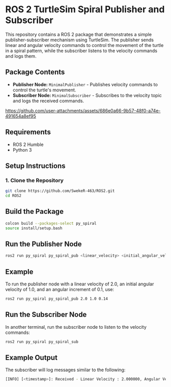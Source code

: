 # ROS 2 TurtleSim Spiral Publisher and Subscriber

This repository contains a ROS 2 package that demonstrates a simple publisher-subscriber mechanism using TurtleSim. The publisher sends linear and angular velocity commands to control the movement of the turtle in a spiral pattern, while the subscriber listens to the velocity commands and logs them.

## Package Contents

- **Publisher Node:** `MinimalPublisher` - Publishes velocity commands to control the turtle's movement.
- **Subscriber Node:** `MinimalSubscriber` - Subscribes to the velocity topic and logs the received commands.

https://github.com/user-attachments/assets/686e0a66-9b57-48f0-a74e-491654a8ef95

## Requirements

- ROS 2 Humble
- Python 3

## Setup Instructions

### 1. Clone the Repository

```bash
git clone https://github.com/SwekeR-463/ROS2.git
cd ROS2
```

## Build the Package
```bash
colcon build --packages-select py_spiral
source install/setup.bash
```
## Run the Publisher Node
```bash
ros2 run py_spiral py_spiral_pub <linear_velocity> <initial_angular_velocity> <angular_increment>
```
## Example
To run the publisher node with a linear velocity of 2.0, an initial angular velocity of 1.0, and an angular increment of 0.1, use:
```bash
ros2 run py_spiral py_spiral_pub 2.0 1.0 0.14
```
## Run the Subscriber Node
In another terminal, run the subscriber node to listen to the velocity commands:
```bash
ros2 run py_spiral py_spiral_sub
```
## Example Output
The subscriber will log messages similar to the following:
```bash
[INFO] [<timestamp>]: Received - Linear Velocity : 2.000000, Angular Velocity : 1.100000
```
